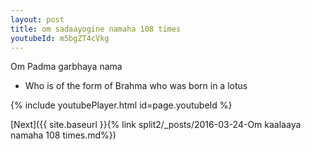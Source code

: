 ```yaml
---
layout: post
title: om sadaayogine namaha 108 times
youtubeId: m5bgZT4cVkg
---
```

 
 
Om Padma garbhaya nama 
 
 -  Who is of the form of Brahma who was born in a lotus 
 
  
 
  
 
 
 
 
 
 


{% include youtubePlayer.html id=page.youtubeId %}
 
[Next]({{ site.baseurl }}{% link  split2/_posts/2016-03-24-Om kaalaaya namaha 108 times.md%})
 
